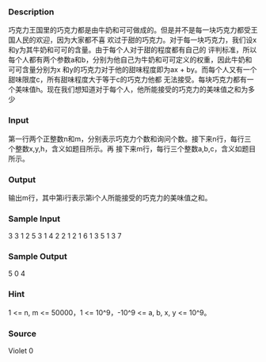 
### Description


巧克力王国里的巧克力都是由牛奶和可可做成的。但是并不是每一块巧克力都受王国人民的欢迎，因为大家都不喜
欢过于甜的巧克力。对于每一块巧克力，我们设x和y为其牛奶和可可的含量。由于每个人对于甜的程度都有自己的
评判标准，所以每个人都有两个参数a和b，分别为他自己为牛奶和可可定义的权重，因此牛奶和可可含量分别为x
和y的巧克力对于他的甜味程度即为ax + by。而每个人又有一个甜味限度c，所有甜味程度大于等于c的巧克力他都
无法接受。每块巧克力都有一个美味值h。现在我们想知道对于每个人，他所能接受的巧克力的美味值之和为多少
### Input
第一行两个正整数n和m，分别表示巧克力个数和询问个数。接下来n行，每行三个整数x,y,h，含义如题目所示。再
接下来m行，每行三个整数a,b,c，含义如题目所示。

### Output
输出m行，其中第i行表示第i个人所能接受的巧克力的美味值之和。

### Sample Input
3 3
1 2 5
3 1 4
2 2 1
2 1 6
1 3 5
1 3 7
### Sample Output
5
0
4
### Hint
1 <= n, m <= 50000，1 <= 10^9，-10^9 <= a, b, x, y <= 10^9。
 

### Source
Violet 0

